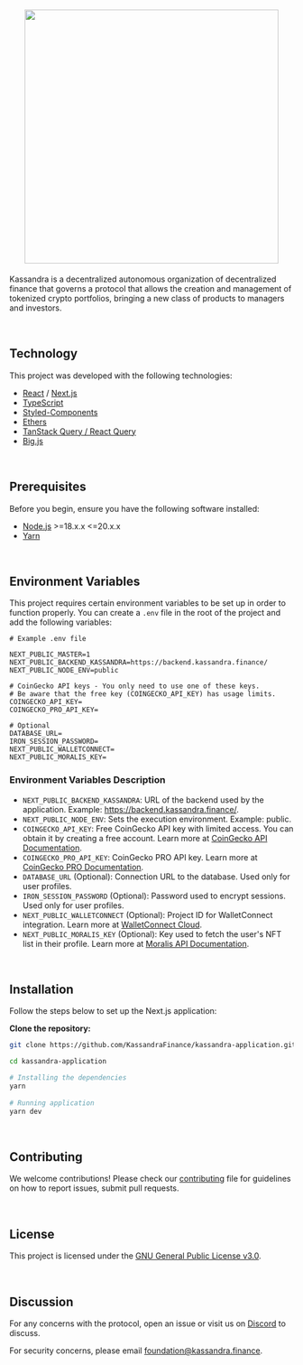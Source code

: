 <h1 align="center">
  <img width='450px'src="https://www.kassandra.finance/_next/static/media/kassandra-header.613d13f9.svg" align="center"/>
</h1>

Kassandra is a decentralized autonomous organization of decentralized finance that governs a protocol that allows the creation and management of tokenized crypto portfolios, bringing a new class of products to managers and investors.

<br />

## Technology

This project was developed with the following technologies:
- [React](https://reactjs.org) / [Next.js](https://nextjs.org/)
- [TypeScript](https://www.typescriptlang.org/)
- [Styled-Components](https://styled-components.com/)
- [Ethers](https://docs.ethers.org/v6/)
- [TanStack Query / React Query](https://tanstack.com/query/latest/docs/framework/react/overview)
- [Big.js](https://mikemcl.github.io/big.js/)

<br />

## Prerequisites  
Before you begin, ensure you have the following software installed:  

- [Node.js](https://nodejs.org/en/docs/) >=18.x.x <=20.x.x 
- [Yarn](https://classic.yarnpkg.com/lang/en/docs/)

<br />

## Environment Variables
This project requires certain environment variables to be set up in order to function properly. You can create a `.env` file in the root of the project and add the following variables:

```env
# Example .env file

NEXT_PUBLIC_MASTER=1
NEXT_PUBLIC_BACKEND_KASSANDRA=https://backend.kassandra.finance/
NEXT_PUBLIC_NODE_ENV=public

# CoinGecko API keys - You only need to use one of these keys. 
# Be aware that the free key (COINGECKO_API_KEY) has usage limits.
COINGECKO_API_KEY=
COINGECKO_PRO_API_KEY=

# Optional
DATABASE_URL=
IRON_SESSION_PASSWORD=
NEXT_PUBLIC_WALLETCONNECT=
NEXT_PUBLIC_MORALIS_KEY=
```

 ### Environment Variables Description
- `NEXT_PUBLIC_BACKEND_KASSANDRA`: URL of the backend used by the application. Example: https://backend.kassandra.finance/.
- `NEXT_PUBLIC_NODE_ENV`: Sets the execution environment. Example: public.
- `COINGECKO_API_KEY`: Free CoinGecko API key with limited access. You can obtain it by creating a free account. Learn more at [CoinGecko API Documentation](https://docs.coingecko.com/v3.0.1/reference/introduction).
- `COINGECKO_PRO_API_KEY`: CoinGecko PRO API key. Learn more at [CoinGecko PRO Documentation](https://docs.coingecko.com/reference/introduction).
- `DATABASE_URL` (Optional): Connection URL to the database. Used only for user profiles.
- `IRON_SESSION_PASSWORD` (Optional): Password used to encrypt sessions. Used only for user profiles.
- `NEXT_PUBLIC_WALLETCONNECT` (Optional): Project ID for WalletConnect integration. Learn more at [WalletConnect Cloud](https://cloud.walletconnect.com).
- `NEXT_PUBLIC_MORALIS_KEY` (Optional): Key used to fetch the user's NFT list in their profile. Learn more at [Moralis API Documentation](https://docs.moralis.io/web3-data-api/aptos/reference/authentication).

<br />

## Installation  

Follow the steps below to set up the Next.js application:  

**Clone the repository:**  

 ```sh
 git clone https://github.com/KassandraFinance/kassandra-application.git
 
 cd kassandra-application

 # Installing the dependencies
 yarn
  
 # Running application
 yarn dev
```

<br />

## Contributing

We welcome contributions! Please check our [contributing](./CONTRIBUTING.md) file for guidelines on how to report issues, submit pull requests.

<br />

## License
This project is licensed under the [GNU General Public License v3.0](LICENSE).

<br />

## Discussion

For any concerns with the protocol, open an issue or visit us on [Discord](https://discord.com/invite/8qHCfxwFCc) to discuss.

For security concerns, please email [foundation@kassandra.finance](mailto:foundation@kassandra.finance).
